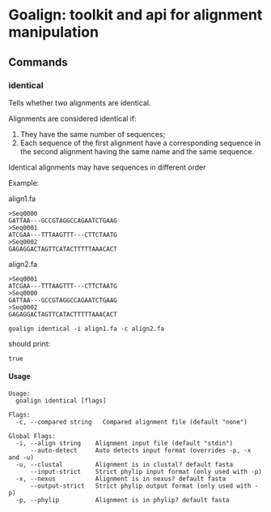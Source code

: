 # Goalign: toolkit and api for alignment manipulation

## Commands

### identical
Tells whether two alignments are identical.

Alignments are considered identical if:

1. They have the same number of sequences;
2. Each sequence of the first alignment have a corresponding sequence
   in the second alignment having the same name and the same sequence.

Identical alignments may have sequences in different order

Example:


align1.fa

```
>Seq0000
GATTAA---GCCGTAGGCCAGAATCTGAAG
>Seq0001
ATCGAA---TTTAAGTTT---CTTCTAATG
>Seq0002
GAGAGGACTAGTTCATACTTTTTAAACACT
```

align2.fa

```
>Seq0001
ATCGAA---TTTAAGTTT---CTTCTAATG
>Seq0000
GATTAA---GCCGTAGGCCAGAATCTGAAG
>Seq0002
GAGAGGACTAGTTCATACTTTTTAAACACT
```

```
goalign identical -i align1.fa -c align2.fa
```

should print:

```
true
```


#### Usage
```
Usage:
  goalign identical [flags]

Flags:
  -c, --compared string   Compared alignment file (default "none")

Global Flags:
  -i, --align string    Alignment input file (default "stdin")
      --auto-detect     Auto detects input format (overrides -p, -x and -u)
  -u, --clustal         Alignment is in clustal? default fasta
      --input-strict    Strict phylip input format (only used with -p)
  -x, --nexus           Alignment is in nexus? default fasta
      --output-strict   Strict phylip output format (only used with -p)
  -p, --phylip          Alignment is in phylip? default fasta
```
